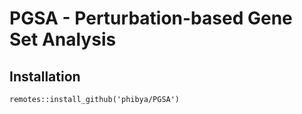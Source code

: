 # PGSA - Perturbation-based Gene Set Analysis

## Installation

```{R}
remotes::install_github('phibya/PGSA')
```
